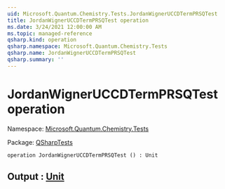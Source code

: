 ```yaml
---
uid: Microsoft.Quantum.Chemistry.Tests.JordanWignerUCCDTermPRSQTest
title: JordanWignerUCCDTermPRSQTest operation
ms.date: 3/24/2021 12:00:00 AM
ms.topic: managed-reference
qsharp.kind: operation
qsharp.namespace: Microsoft.Quantum.Chemistry.Tests
qsharp.name: JordanWignerUCCDTermPRSQTest
qsharp.summary: ''
---
```


# JordanWignerUCCDTermPRSQTest operation

Namespace: [Microsoft.Quantum.Chemistry.Tests](xref:Microsoft.Quantum.Chemistry.Tests)

Package: [QSharpTests](https://nuget.org/packages/QSharpTests)




```qsharp
operation JordanWignerUCCDTermPRSQTest () : Unit
```


## Output : [Unit](xref:microsoft.quantum.lang-ref.unit)

